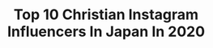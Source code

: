 ---
title: Top 10 Christian Instagram Influencers In Japan In 2020
description: >-
  Find top christian Instagram influencers in Japan in 2020. Most popular hashtags: #ootd #pr #zara #fashion.
platform: Instagram
profiles:
  - username: "wimpievdwalt"
    fullname: >-
      Wimpie van der Walt  ヴィンピー
    location: "Japan"
    followers: 22216
    engagement: 1475
    commentsToLikes: 0.009886
    avatar: "https://scontent-ams4-1.cdninstagram.com/v/t51.2885-19/s320x320/80599586_709614876112861_8431629420388679680_n.jpg?_nc_ht=scontent-ams4-1.cdninstagram.com&_nc_ohc=-TCiI_8Ll2UAX8ZC6_7&oh=e90ef7104238a82e03663a8fd787b1fd&oe=5EB9A53C"
    verified: false
    hashtags: "#redhurricanes, #nttdocomoredhurricanes, #weddinganniversary, #saffasinjapan"
  - username: "jpduminy"
    fullname: >-
      JP Duminy
    location: "Japan"
    followers: 645734
    engagement: 135
    commentsToLikes: 0.010427
    avatar: "https://scontent-ort2-2.cdninstagram.com/vp/94295dfe22ffad444d682b00653d8a74/5E365AAC/t51.2885-19/s320x320/40327627_2238848816130021_8832336726505553920_n.jpg?_nc_ht=scontent-ort2-2.cdninstagram.com"
    verified: true
    hashtags: "#wearestrongertogether, #creativity, #staysafe, #lockdown"
  - username: "artfromjapan"
    fullname: >-
      Japanese Art 💮🇯🇵
    location: "Japan"
    followers: 92343
    engagement: 488
    commentsToLikes: 0.004171
    avatar: "https://scontent-lhr8-1.cdninstagram.com/v/t51.2885-19/s320x320/90957329_159152648569675_4596879973372919808_n.jpg?_nc_ht=scontent-lhr8-1.cdninstagram.com&_nc_ohc=ZQv5sBDAg_MAX8vt3u2&oh=d725e1ff7494c4ec08f0ca4e55c44a6d&oe=5EB177E8"
    verified: false
    hashtags: ""
  - username: "hayashinlaters"
    fullname: >-
      はやしん
    location: "Japan"
    followers: 80291
    engagement: 843
    commentsToLikes: 0.020326
    avatar: "https://scontent-ams4-1.cdninstagram.com/v/t51.2885-19/s320x320/36160769_425217504627399_4574483484155838464_n.jpg?_nc_ht=scontent-ams4-1.cdninstagram.com&_nc_ohc=YP0oZzR2oAsAX-svCJh&oh=d688cbabed9266cbfbd5fe4a18eac1a4&oe=5EB85636"
    verified: false
    hashtags: "#driesvannoten, #31philliplim, #softbank, #googlepixel"
  - username: "ayako__miyata"
    fullname: >-
      宮田綾子
    location: "Japan"
    followers: 109684
    engagement: 249
    commentsToLikes: 0.037970
    avatar: "https://scontent-lhr8-1.cdninstagram.com/v/t51.2885-19/s320x320/88203637_2624493384452344_7323491827540033536_n.jpg?_nc_ht=scontent-lhr8-1.cdninstagram.com&_nc_ohc=dkbuYrdOgncAX_4VNYO&oh=090668bf6338d7c5bb51a69eefe35c99&oe=5EBC6350"
    verified: false
    hashtags: "#theritzcarlton, #spring, #miranda, #sakurafestival"
  - username: "gakuspace"
    fullname: >-
      Gaku Space
    location: "Japan"
    followers: 88588
    engagement: 1044
    commentsToLikes: 0.020651
    avatar: "https://scontent-amt2-1.cdninstagram.com/v/t51.2885-19/s320x320/44573115_2390925290918326_528252222601953280_n.jpg?_nc_ht=scontent-amt2-1.cdninstagram.com&_nc_ohc=uVvEj6MwS6AAX_ZsbTn&oh=8fee8136ec825faaf3aa460e31411aa4&oe=5EB9614F"
    verified: true
    hashtags: "#burnblue, #genji, #legend, #lovefamily"
  - username: "chibayuka"
    fullname: >-
      ちばゆか/千葉由佳
    location: "Japan"
    followers: 138279
    engagement: 173
    commentsToLikes: 0.019049
    avatar: "https://scontent-lhr8-1.cdninstagram.com/v/t51.2885-19/s320x320/36047574_1969195606533091_8259317939518308352_n.jpg?_nc_ht=scontent-lhr8-1.cdninstagram.com&_nc_ohc=7N8zy8eFDZsAX9LYz0w&oh=e64e308df3efd21ff1405b227b929872&oe=5EBC1B57"
    verified: false
    hashtags: "#terracelunch, #rougehermes, #playwithsun, #cafetime"
  - username: "ainyan12131"
    fullname: >-
      アンジェラ愛
    location: "Japan"
    followers: 96373
    engagement: 164
    commentsToLikes: 0.017457
    avatar: "https://scontent-ams4-1.cdninstagram.com/v/t51.2885-19/s320x320/91090713_273339226992772_2472098405808078848_n.jpg?_nc_ht=scontent-ams4-1.cdninstagram.com&_nc_ohc=tJVCcCREI0sAX98t5_n&oh=25cabfd71b3e2c30a82609caf9840d93&oe=5EB76897"
    verified: false
    hashtags: "#lobor, #christianlouboutin, #lexus, #mustang"
  - username: "yoshid8s"
    fullname: >-
      yoshifumi takeuchi
    location: "Japan"
    followers: 4107
    engagement: 968
    commentsToLikes: 0.058810
    avatar: "https://scontent-ams4-1.cdninstagram.com/v/t51.2885-19/s320x320/19367412_315033942273379_3441986632100610048_a.jpg?_nc_ht=scontent-ams4-1.cdninstagram.com&_nc_ohc=Zd8wBM2IAacAX_LnCYe&oh=7a6cd08fc09243f25a6107660939f24c&oe=5EA48595"
    verified: false
    hashtags: "#sarto, #vintagemix, #suits, #casualstyle"
  - username: "ayaka_wakao"
    fullname: >-
      若尾綾香⁎ 𝐀𝐘𝐀𝐊𝐀 𝐖𝐀𝐊𝐀𝐎 ⁎
    location: "Japan"
    followers: 42546
    engagement: 226
    commentsToLikes: 0.012189
    avatar: "https://scontent-lhr8-1.cdninstagram.com/v/t51.2885-19/s320x320/67875423_421236871848395_2078901730476556288_n.jpg?_nc_ht=scontent-lhr8-1.cdninstagram.com&_nc_ohc=enmaZjgLIzIAX-_tu8l&oh=9af8d3804c5f2ab701665b59ff80b90f&oe=5EB2AB0C"
    verified: true
    hashtags: "#nail, #cosme, #birthdaybash, #zara"
---